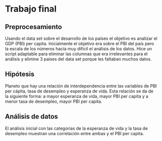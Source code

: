 # Trabajo final

## Preprocesamiento
Usando el data set sobre el desarrollo de los países el objetivo es analizar el GDP (PBI) per capita. Inicialmente el objetivo era sobre el PBI del país pero la escala de los números hacía muy dificil el análisis de los datos. Hice un script adaptable para eliminar las columnas que era irrelevantes para el análisis y elimine 3 paises del data set porque les faltaban muchos datos.

## Hipótesis
Planeto que hay una relación de interdependencia entre las variables de PBI per cápita, tasa de desempleo y esperanza de vida.
Esta relación se da de la siguiente forma: a mayor esperanza de vida, mayor PBI per capita y a menor tasa de desempleo, mayor PBI per capita.

## Análisis de datos
El análisis inicial con las categorias de la esperanza de vida y la tasa de desempleo muestran una correlación entre ambas y el PBI per capita. 
